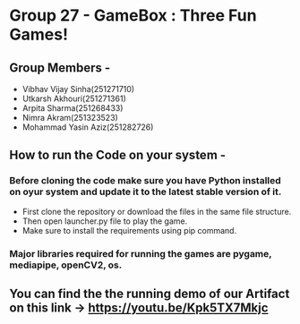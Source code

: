 # Group 27 - GameBox : Three Fun Games!
## Group Members - 
* Vibhav Vijay Sinha(251271710)     
* Utkarsh Akhouri(251271361) 
* Arpita Sharma(251268433)       
* Nimra Akram(251323523)
* Mohammad Yasin Aziz(251282726)

## How to run the Code on your system - 
### Before cloning the code make sure you have Python installed on oyur system and update it to the latest stable version of it.
* First clone the repository or download the files in the same file structure.
* Then open launcher.py file to play the game.
* Make sure to install the requirements using pip command. 

### Major libraries required for running the games are pygame, mediapipe, openCV2, os. 

## You can find the the running demo of our Artifact on this link -> https://youtu.be/Kpk5TX7Mkjc
